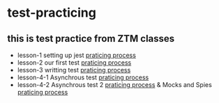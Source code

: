 # test-practicing
## this is test practice from ZTM classes
- lesson-1 setting up jest [praticing process](https://www.notion.so/271-Setting-Up-Jest-82a2c76c5efc4e8c8bc336f1ff55d716)
- lesson-2 our first test [praticing process](https://www.notion.so/272-Our-First-Tests-a2213e06609b4d1baf1dcd8b20a9db63)
- lesson-3 writting test [praticing process](https://www.notion.so/273-Writing-Tests-37710a1b47d244cbab474866ab1f4ac8)
- lesson-4-1 Asynchrous test [praticing process](https://extreme-amethyst-885.notion.site/275-Asynchronous-Tests-324b59e6eb48429f86860b873e5b7dba)
- lesson-4-2 Asynchrous test 2 [praticing process](https://extreme-amethyst-885.notion.site/276-Asynchronous-Tests-2-079036927845492ab06ab3b37a7ad7b9)
& Mocks and Spies [praticing process](https://extreme-amethyst-885.notion.site/286-Mocks-and-Spies-887663a4d7f64263a9287b0fbe657acc)
